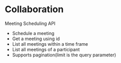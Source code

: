# Collaboration
Meeting Scheduling API

-	Schedule a meeting
-	Get a meeting using id
-	List all meetings within a time frame
-	List all meetings of a participant
-   Supports pagination(limit is the query parameter)

